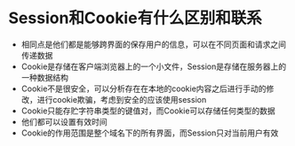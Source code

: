 # Session和Cookie有什么区别和联系
- 相同点是他们都是能够跨界面的保存用户的信息，可以在不同页面和请求之间传递数据
- Cookie是存储在客户端浏览器上的一个小文件，Session是存储在服务器上的一种数据结构
- Cookie不是很安全，可以分析存在在本地的cookie内容之后进行手动的修改，进行cookie欺骗，考虑到安全的应该使用session
- Cookie只能存贮字符串类型的键值对，而Cookie可以存储任何类型的数据
- 他们都可以设置有效时间
- Cookie的作用范围是整个域名下的所有界面，而Session只对当前用户有效